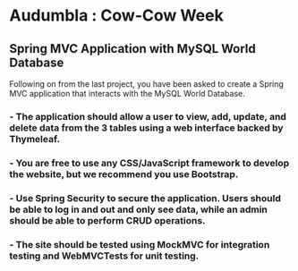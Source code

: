 # Audumbla : Cow-Cow Week
## Spring MVC Application with MySQL World Database

Following on from the last project, you have been asked to create a Spring MVC application that interacts with the MySQL World Database.

### - The application should allow a user to view, add, update, and delete data from the 3 tables using a web interface backed by Thymeleaf.

### - You are free to use any CSS/JavaScript framework to develop the website, but we recommend you use Bootstrap.

### - Use Spring Security to secure the application. Users should be able to log in and out and only see data, while an admin should be able to perform CRUD operations.

### - The site should be tested using MockMVC for integration testing and WebMVCTests for unit testing.
